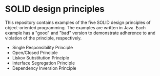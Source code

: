 # SOLID design principles

This repository contains examples of the five SOLID design principles of object-oriented programming.
The examples are written in Java. Each example has a "good" and "bad" version to demonstrate adherence to and
violation of the principle, respectively.

- Single Responsibility Principle
- Open/Closed Principle
- Liskov Substitution Principle
- Interface Segregation Principle
- Dependency Inversion Principle
